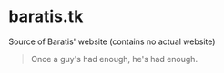 # baratis.tk
Source of Baratis' website (contains no actual website)
>Once a guy's had enough, he's had enough.
